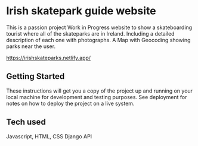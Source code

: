# Irish skatepark guide website

This is a passion project Work in Progress website to show a skateboarding tourist where all of the skateparks are in Ireland. Including a detailed description of each one with photographs.
A Map with Geocoding showing parks near the user.

https://irishskateparks.netlify.app/

## Getting Started

These instructions will get you a copy of the project up and running on your local machine for development and testing purposes. See deployment for notes on how to deploy the project on a live system.

## Tech used

Javascript, HTML, CSS
Django API

